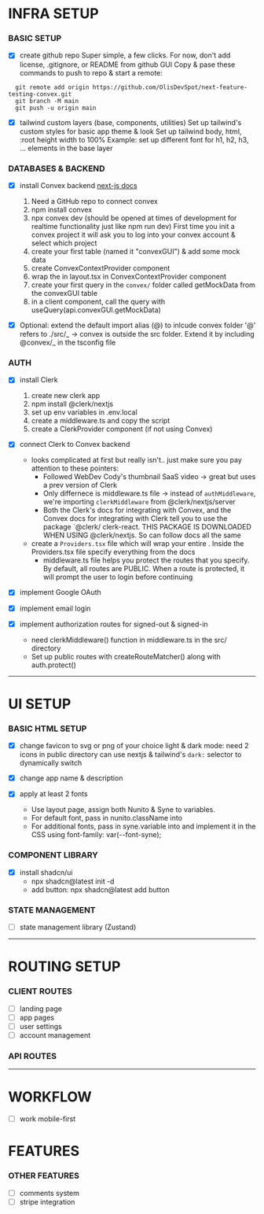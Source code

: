 # INFRA SETUP

### BASIC SETUP

- [x] create github repo
      Super simple, a few clicks. For now, don't add license, .gitignore, or README from github GUI
      Copy & pase these commands to push to repo & start a remote:

```
  git remote add origin https://github.com/OlisDevSpot/next-feature-testing-convex.git
  git branch -M main
  git push -u origin main
```

- [x] tailwind custom layers (base, components, utilities)
      Set up tailwind's custom styles for basic app theme & look
      Set up tailwind body, html, :root height width to 100%
      Example: set up different font for h1, h2, h3, ... elements in the base layer

### DATABASES & BACKEND

- [x] install Convex backend
      [next-js docs](https://docs.convex.dev/quickstart/nextjs)

  1. Need a GitHub repo to connect convex
  2. npm install convex
  3. npx convex dev (should be opened at times of development for realtime functionality just like npm run dev)
     First time you init a convex project it will ask you to log into your convex account & select which project
  4. create your first table (named it "convexGUI") & add some mock data
  5. create ConvexContextProvider component
  6. wrap the <body> in layout.tsx in ConvexContextProvider component
  7. create your first query in the `convex/` folder called getMockData from the convexGUI table
  8. in a client component, call the query with useQuery(api.convexGUI.getMockData)

- [x] Optional: extend the default import alias (@) to inlcude convex folder
      '@' refers to ./src/_ -> convex is outside the src folder. Extend it by including @convex/_ in the tsconfig file

### AUTH

- [x] install Clerk

  1. create new clerk app
  2. npm install @clerk/nextjs
  3. set up env variables in .env.local
  4. create a middleware.ts and copy the script
  5. create a ClerkProvider component (if not using Convex)

- [x] connect Clerk to Convex backend

  - looks complicated at first but really isn't.. just make sure you pay attention to these pointers:
    - Followed WebDev Cody's thumbnail SaaS video -> great but uses a prev version of Clerk
    - Only differnece is middleware.ts file -> instead of `authMiddleware`, we're importing `clerkMiddleware` from @clerk/nextjs/server
    - Both the Clerk's docs for integrating with Convex, and the Convex docs for integrating with Clerk tell you to use the package `@clerk/ clerk-react. THIS PACKAGE IS DOWNLOADED WHEN USING @clerk/nextjs. So can follow docs all the same
  - create a `Providers.tsx` file which will wrap your entire <html>. Inside the Providers.tsx file specify everything from the docs
    - middleware.ts file helps you protect the routes that you specify. By default, all routes are PUBLIC. When a route is protected, it will prompt the user to login before continuing

- [x] implement Google OAuth
- [x] implement email login
- [x] implement authorization routes for signed-out & signed-in
  - need clerkMiddleware() function in middleware.ts in the src/ directory
  - Set up public routes with createRouteMatcher() along with auth.protect()

---

# UI SETUP

### BASIC HTML SETUP

- [x] change favicon to svg or png of your choice
      light & dark mode: need 2 icons in public directory
      can use nextjs & tailwind's `dark:` selector to dynamically switch

- [x] change app name & description
- [x] apply at least 2 fonts
  - Use layout page, assign both Nunito & Syne to variables.
  - For default font, pass in nunito.className into <body>
  - For additional fonts, pass in syne.variable into <body> and implement it in the CSS using font-family: var(--font-syne);

### COMPONENT LIBRARY

- [x] install shadcn/ui
  - npx shadcn@latest init -d
  - add button: npx shadcn@latest add button

### STATE MANAGEMENT

- [ ] state management library (Zustand)

---

# ROUTING SETUP

### CLIENT ROUTES

- [ ] landing page
- [ ] app pages
- [ ] user settings
- [ ] account management

### API ROUTES

---

# WORKFLOW

- [ ] work mobile-first

# FEATURES

### OTHER FEATURES

- [ ] comments system
- [ ] stripe integration

